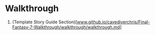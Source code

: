# Walkthrough

1. (Template Story Guide Section)[www.github.io/cavediverchris/Final-Fantasy-7-Walkthrough/walkthrough/walkthrough.md]
